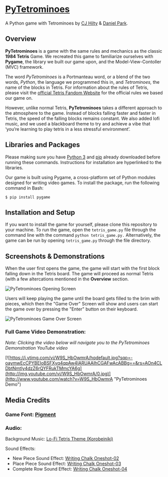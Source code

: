 # [PyTetrominoes](https://olincollege.github.io/PyTetrominoes/)
A Python game with Tetrominoes by [CJ Hilty](https://github.com/cjhi) & [Daniel Park](https://github.com/DanPark13).

## Overview

__PyTetrominoes__ is a game with the same rules and mechanics as the classic __1984 Tetris__ Game. We recreated this game to familiarize ourselves with **Pygame**, the library we built our game upon, and the Model-View-Contoller (MVC) framework.

The word *PyTetrominoes* is a Portmanteau word, or a blend of the two words, *Python*, the language we programmed this in, and *Tetrominoes,* the name of the blocks in Tetris. For information about the rules of Tetris, please visit the [official Tetris Fandom Website](https://tetris.fandom.com/wiki/Tetris_Guideline) for the official rules we based our game on.

However, unlike normal Tetris, __PyTetrominoes__ takes a different approach to the atmosphere to the game. Instead of blocks falling faster and faster in Tetris, the speed of the falling blocks remains constant. We also added lofi music, and we used a blackboard theme to try and achieve a vibe that ‘you’re learning to play tetris in a less stressful environment’.

## Libraries and Packages

Please making sure you have [Python 3](https://realpython.com/installing-python/#how-to-install-python-on-windows) and [pip](https://phoenixnap.com/kb/install-pip-windows) already downloaded before running these commands. Instructions for installation are hyperlinked to the libraries.

Our game is built using Pygame, a cross-platform set of Python modules designed for writing video games. To install the package, run the following command in Bash:

`$ pip install pygame`

## Installation and Setup

If you want to install the game for yourself, please clone this repository to your machine. To run the game, open the `tetris_game.py` file through the command line with the command `python tetris_game.py.` Alternatively, the game can be run by opening `tetris_game.py` through the file directory.

## Screenshots & Demonstrations

When the user first opens the game, the game will start with the first block falling down in the Tetris board. The game will proceed as normal Tetris (with a few altercations mentioned in the __Overview__ section.

![PyTetrominoes Opening Screen](https://user-images.githubusercontent.com/37126844/117560180-82ebc700-b059-11eb-9b71-4cc36c40ebe3.JPG)

Users will keep playing the game until the board gets filled to the brim with pieces, which then the "Game Over" Screen will show and users can start the game over by pressing the "Enter" button on their keyboard.

![PyTetrominoes Game Over Screen](https://user-images.githubusercontent.com/37126844/117560206-add61b00-b059-11eb-9adc-b0f60f7db90f.JPG)

### Full Game Video Demonstration:

*Note: Clicking the video below will navigate you to the PyTetrominoes Demonstration YouTube video*

[![https://i.ytimg.com/vi/W9S_HbOwmrA/hqdefault.jpg?sqp=-oaymwEcCPYBEIoBSFXyq4qpAw4IARUAAIhCGAFwAcABBg==&rs=AOn4CLDbtNmtIy4dzZ6rQYFRukTMmcYA6g](http://img.youtube.com/vi/W9S_HbOwmrA/0.jpg)](http://www.youtube.com/watch?v=W9S_HbOwmrA "PyTetrominoes Demo")

## Media Credits

### Game Font: [Pigment](https://www.dafont.com/pigment.font)

### Audio:

Background Music: [Lo-Fi Tetris Theme (Korobeiniki)](https://www.youtube.com/watch?v=DKUeAI79ujM&ab_channel=TeruTeruSky)

Sound Effects:
- New Piece Sound Effect: [Writing Chalk Oneshot-02](https://freesound.org/people/newagesoup/sounds/377837/)
- Place Piece Sound Effect: [Writing Chalk Oneshot-03](https://freesound.org/people/newagesoup/sounds/377840/)
- Complete Row Sound Effect: [Writing Chalk Oneshot-04](https://freesound.org/people/newagesoup/sounds/377844/)
